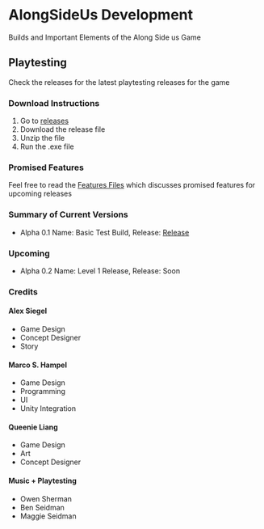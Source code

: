 # AlongSideUs Development
Builds and Important Elements of the Along Side us Game

## Playtesting
Check the releases for the latest playtesting releases for the game

### Download Instructions
1. Go to [releases](https://github.com/firez2469/AlongSideUsDevelopment/releases)
2. Download the release file
3. Unzip the file
4. Run the .exe file

### Promised Features
Feel free to read the [Features Files](/Features/) which discusses promised features for upcoming releases

### Summary of Current Versions
- Alpha 0.1 Name: Basic Test Build, Release: [Release](https://github.com/firez2469/AlongSideUsDevelopment/releases/tag/Experimental_1)
### Upcoming
- Alpha 0.2 Name: Level 1 Release, Release: Soon


### Credits
#### Alex Siegel
- Game Design
- Concept Designer
- Story

#### Marco S. Hampel
- Game Design
- Programming
- UI
- Unity Integration

#### Queenie Liang
- Game Design
- Art
- Concept Designer

#### Music + Playtesting
- Owen Sherman
- Ben Seidman
- Maggie Seidman
